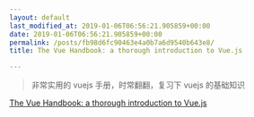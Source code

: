 ```yaml
---
layout: default
last_modified_at: 2019-01-06T06:56:21.905859+00:00
date: 2019-01-06T06:56:21.905859+00:00
permalink: /posts/fb98d6fc90463e4a0b7a6d9540b643e8/
title: The Vue Handbook: a thorough introduction to Vue.js

---
```


> 非常实用的 vuejs 手册，时常翻翻，复习下 vuejs 的基础知识

[The Vue Handbook: a thorough introduction to Vue.js](https://medium.freecodecamp.org/the-vue-handbook-a-thorough-introduction-to-vue-js-1e86835d8446)


